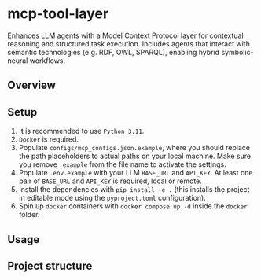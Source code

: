 # mcp-tool-layer
Enhances LLM agents with a Model Context Protocol layer for contextual reasoning and structured task execution. Includes agents that interact with semantic technologies (e.g. RDF, OWL, SPARQL), enabling hybrid symbolic-neural workflows.

## Overview 

## Setup

1. It is recommended to use `Python 3.11`. 
2. `Docker` is required. 
3. Populate `configs/mcp_configs.json.example`, where you should replace the path placeholders to actual paths on your local machine. 
Make sure you remove `.example` from the file name to activate the settings.
4. Populate `.env.example` with your LLM `BASE_URL` and `API_KEY`. At least one pair of `BASE_URL` and `API_KEY` is required, local or remote.
5. Install the dependencies with `pip install -e .` (this installs the project in editable mode using the `pyproject.toml` configuration).
6. Spin up `docker` containers with `docker compose up -d` inside the `docker` folder.

## Usage 

## Project structure 


